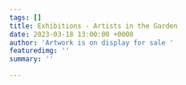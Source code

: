 ```yaml
---
tags: []
title: Exhibitions - Artists in the Garden
date: 2023-03-18 13:00:00 +0000
author: 'Artwork is on display for sale '
featuredimg: ''
summary: ''

---
```

